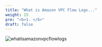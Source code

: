 ```yaml
---
title: "What is Amazon VPC Flow Logs..."
weight: 15
pre: "<b>1. </b>"
draft: false
---
```


![whatisamazonvpcflowlogs](/images/whatIsVpcFlowLogs.png)

